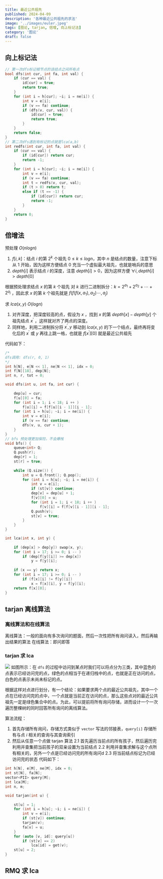 ```yaml
---
title: 最近公共祖先
published: 2024-04-09
description: '各种最近公共祖先的求法'
image: '../images/euler.jpeg'
tags: [图论, tarjan, 倍增, 向上标记法]
category: '图论'
draft: false 
---
```



## 向上标记法

```c++
// 第一次dfs标记根节点的该结点之间所有点
bool dfs(int cur, int fa, int val) {
    if (cur == val) {
        id[cur] = true;
        return true;
    }
    for (int i = h[cur]; ~i; i = ne[i]) {
        int v = e[i];
        if (v == fa) continue;
        if (dfs(v, cur, val)) {
            id[cur] = true;
            return true;
        }
    }
    return false;
}
// 第二次dfs遇到有标记的点就是lca(a,b)
int redfs(int cur, int fa, int val) {
    if (cur == val) {
        if (id[cur]) return cur;
        return -1;
    }
    for (int i = h[cur]; ~i; i = ne[i]) {
        int v = e[i];
        if (v == fa) continue;
        int t = redfs(v, cur, val);
        if (t > 0) return t;
        else if (t == -1) {
            if (id[cur]) return cur;
            return -1;
        }
    }
    return 0;
}
```

## 倍增法

预处理 $O(nlogn)$
1. $f[i,k]$：结点 $i$ 的第 $2^k$ 个祖先 $0 \le k \le logn$，其中 $n$ 是结点的数量，注意下标从 $1$ 开始，因为这样方便结点 $0$ 充当一个虚拟最大祖先，也就是哨兵的意思
2. $depth[i]$ 表示结点 $i$ 的深度，注意 $depth[i]>0$，因为这样方便 $\forall i, depth[i] > depth[0]$

根据预处理求结点 $x$ 的第 $k$ 个祖先
	对 $k$ 进行二进制拆分：$k = 2^{a_1}+2^{a_2}+\cdots+2^{a_j}$ ，因此求 $x$ 的第 $k$ 个祖先就是 $f(f(f(x,a_1),a_2) \cdots , a_j)$

求 $lca(x,y)$  $O(logn)$
1. 对齐深度，把深度较高的点，假设为 $x$ ，找到 $x$ 的第 $depth[x]-depth[y]$ 个祖先结点 $x^\prime$ ，这样就对齐了两点的深度。
2. 同样地，利用二进制拆分将 $x^\prime,y$ 移动到 $lca(x,y)$ 的下一个结点，最终再将变化后的 $x^\prime$ 或 $y$ 再往上跳一格，也就是 $f[x^\prime][0]$ 就是最近公共祖先 

代码如下：
```c++
/*
dfs调用: dfs(r, 0, 1)
*/
int h[N], e[N << 1], ne[N << 1], idx = 0;
int f[N][18], dep[N];
int n, r, tot = 0;

void dfs(int u, int fa, int cur) {
    
    dep[u] = cur;
    f[u][0] = fa;
    for (int i = 1; i < 18; i ++ )
        f[u][i] = f[f[u][i - 1]][i - 1];
    for (int i = h[u]; ~i; i = ne[i]) {
        int v = e[i];
        if (v == fa) continue;
        dfs(v, u, cur + 1);
    }
}
// bfs 预处理更加保险，不会爆栈
void bfs() {
    queue<int> Q;
    Q.push(r);
    dep[r] = 1;
    st[r] = true;
    
    while (Q.size()) {
        int u = Q.front(); Q.pop();
        for (int i = h[u]; ~i; i = ne[i]) {
            int v = e[i];
            if (st[v]) continue;
            dep[v] = dep[u] + 1;
            f[v][0] = u;
            for (int i = 1; i < 18; i ++ )
                f[v][i] = f[f[v][i - 1]][i - 1];
            Q.push(v);
            st[v] = true;
        }
    }
}

int lca(int x, int y) {
    
    if (dep[x] > dep[y]) swap(x, y);
    for (int i = 17; i >= 0; i -- )
        if (dep[f[y][i]] >= dep[x])
            y = f[y][i];
            
    if (x == y) return x;
    for (int i = 17; i >= 0; i -- )
        if (f[x][i] != f[y][i])
            x = f[x][i], y = f[y][i];
    return f[x][0];
}
```

## tarjan 离线算法

### 离线算法和在线算法

离线算法：一般的面向有多次询问的题面，然后一次性把所有询问读入，然后再输出结果的算法
在线算法：即问即答

### tarjan 求 lca

![](../images/tarjan求lca.png)
如图所示：在 `dfs` 的过程中访问到某点时我们可以将点分为三类，其中蓝色的点表示已经访问完的点，绿色的点相当于在递归栈中的点，也就是正在访问的点，白色的点表示未尚未标记的点。

根据这样对点进行划分，有一个结论：如果要求两个点的最近公共祖先，其中一个点在已经访问完的点中，一个点就是当前正在访问的点，那么这些点对的最近公共祖先一定是绿色集合中的点。为此，可以提前将所有询问存储，进而设计一个一次遍历整棵树的同时回答所有询问的离线算法。

算法流程：
1. 首先存储所有询问，存储方式类似于 `vector` 写法的邻接表，`query[i]` 存储所有与点 $i$ 相关的查询与其查询索引
2. 然后从任意一个点做 tarjan 算法
	2.1 首先遍历当前点的所有孩子，然后遍历完利用并查集把当前孩子的双亲设置为当前结点
	 2.2 利用并查集求解与这个点所有相关的，另外一个点是已经访问完的所有询问d
	 2.3 将当前结点标记为已经访问完的状态
代码如下：
```c++
int h[N], e[M], ne[M], idx = 0;
int st[N], fa[N];
vector<PII> query[M];
int lca[M];
int n, m;

void tarjan(int u) {
    
    st[u] = 1;
    for (int i = h[u]; ~i; i = ne[i]) {
        int v = e[i];
        if (st[v]) continue;
        tarjan(v);
        fa[v] = u;
    }
    for (auto [v, id]: query[u])
        if (st[v] == 2)
            lca[id] = get(v);
    st[u] = 2;
}
```
## RMQ 求 lca
